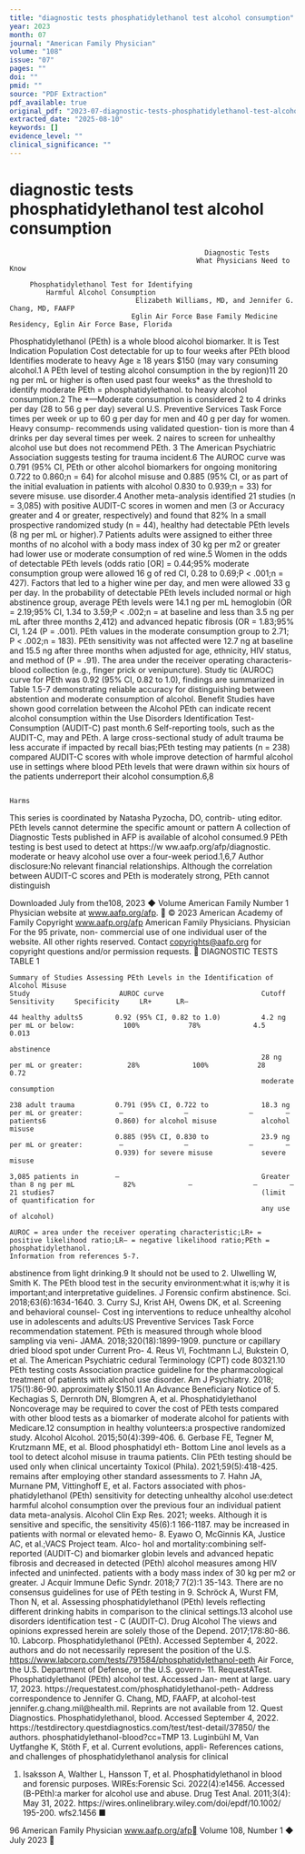 ```yaml
---
title: "diagnostic tests phosphatidylethanol test alcohol consumption"
year: 2023
month: 07
journal: "American Family Physician"
volume: "108"
issue: "07"
pages: ""
doi: ""
pmid: ""
source: "PDF Extraction"
pdf_available: true
original_pdf: "2023-07-diagnostic-tests-phosphatidylethanol-test-alcohol-consumption.pdf"
extracted_date: "2025-08-10"
keywords: []
evidence_level: ""
clinical_significance: ""
---
```


# diagnostic tests phosphatidylethanol test alcohol consumption

                                                    Diagnostic Tests
                                                  What Physicians Need to Know

         Phosphatidylethanol Test for Identifying
             Harmful Alcohol Consumption
                                   Elizabeth Williams, MD, and Jennifer G. Chang, MD, FAAFP
                                  Eglin Air Force Base Family Medicine Residency, Eglin Air Force Base, Florida


Phosphatidylethanol (PEth) is a
whole blood alcohol biomarker. It is           Test             Indication                           Population       Cost
detectable for up to four weeks after
                                               PEth blood       Identifies moderate to heavy         Age ≥ 18 years   $150 (may vary
consuming alcohol.1 A PEth level of            testing          alcohol consumption in the                            by region)11
20 ng per mL or higher is often used                            past four weeks*
as the threshold to identify moderate
                                               PEth = phosphatidylethanol.
to heavy alcohol consumption.2 The
                                               *—Moderate consumption is considered 2 to 4 drinks per day (28 to 56 g per day) several
U.S. Preventive Services Task Force            times per week or up to 60 g per day for men and 40 g per day for women. Heavy consump-
recommends using validated question-           tion is more than 4 drinks per day several times per week. 2
naires to screen for unhealthy alcohol
use but does not recommend PEth. 3
The American Psychiatric Association suggests testing for trauma incident.6 The AUROC curve was 0.791 (95% CI,
PEth or other alcohol biomarkers for ongoing monitoring 0.722 to 0.860;​n = 64) for alcohol misuse and 0.885 (95% CI,
or as part of the initial evaluation in patients with alcohol 0.830 to 0.939;​n = 33) for severe misuse.
use disorder.4                                                          Another meta-analysis identified 21 studies (n = 3,085)
                                                                     with positive AUDIT-C scores in women and men (3 or
Accuracy                                                             greater and 4 or greater, respectively) and found that 82%
In a small prospective randomized study (n = 44), healthy had detectable PEth levels (8 ng per mL or higher).7 Patients
adults were assigned to either three months of no alcohol with a body mass index of 30 kg per m2 or greater had lower
use or moderate consumption of red wine.5 Women in the odds of detectable PEth levels (odds ratio [OR] = 0.44;​95%
moderate consumption group were allowed 16 g of red CI, 0.28 to 0.69;​P < .001;​n = 427). Factors that led to a higher
wine per day, and men were allowed 33 g per day. In the probability of detectable PEth levels included normal or high
abstinence group, average PEth levels were 14.1 ng per mL hemoglobin (OR = 2.19;​95% CI, 1.34 to 3.59;​P < .002;​n =
at baseline and less than 3.5 ng per mL after three months 2,412) and advanced hepatic fibrosis (OR = 1.83;​95% CI, 1.24
(P = .001). PEth values in the moderate consumption group to 2.71;​ P < .002;​n = 183). PEth sensitivity was not affected
were 12.7 ng at baseline and 15.5 ng after three months when adjusted for age, ethnicity, HIV status, and method of
(P = .91). The area under the receiver operating characteris- blood collection (e.g., finger prick or venipuncture). Study
tic (AUROC) curve for PEth was 0.92 (95% CI, 0.82 to 1.0), findings are summarized in Table 1.5-7
demonstrating reliable accuracy for distinguishing between
abstention and moderate consumption of alcohol.                      Benefit
   Studies have shown good correlation between the Alcohol PEth can indicate recent alcohol consumption within the
Use Disorders Identification Test-Consumption (AUDIT-C) past month.6 Self-reporting tools, such as the AUDIT-C, may
and PEth. A large cross-sectional study of adult trauma be less accurate if impacted by recall bias;​PEth testing may
patients (n = 238) compared AUDIT-C scores with whole improve detection of harmful alcohol use in settings where
blood PEth levels that were drawn within six hours of the patients underreport their alcohol consumption.6,8

                                                                                 Harms
  This series is coordinated by Natasha Pyzocha, DO, contrib-
  uting editor.                                                                  PEth levels cannot determine the specific amount or pattern
  A collection of Diagnostic Tests published in AFP is available                 of alcohol consumed.9 PEth testing is best used to detect
  at https://​w ww.aafp.org/afp/diagnostic.                                      moderate or heavy alcohol use over a four-week period.1,6,7
  Author disclosure:​No relevant financial relationships.                        Although the correlation between AUDIT-C scores and
                                                                                 PEth is moderately strong, PEth cannot distinguish

 Downloaded
July         from the108,
     2023 ◆ Volume    American Family
                          Number  1 Physician website at www.aafp.org/afp.        © 2023 American Academy of Family
                                                                           Copyright
                                                            www.aafp.org/afp                                    American    Family
                                                                                                                     Physicians.      Physician
                                                                                                                                 For the           95
                                                                                                                                         private, non-
commercial use of one individual user of the website. All other rights reserved. Contact copyrights@aafp.org for copyright questions and/or permission requests.
                                                                DIAGNOSTIC TESTS
    TABLE 1

    Summary of Studies Assessing PEth Levels in the Identification of Alcohol Misuse
    Study                      AUROC curve                        Cutoff                              Sensitivity     Specificity     LR+      LR–

    44 healthy adults5        0.92 (95% CI, 0.82 to 1.0)          4.2 ng per mL or below:​            100%            78%             4.5      0.013
                                                                  abstinence
                                                                  28 ng per mL or greater:​           28%             100%            28       0.72
                                                                  moderate consumption

    238 adult trauma          0.791 (95% CI, 0.722 to             18.3 ng per mL or greater:​         —               —               —        —
    patients6                 0.860) for alcohol misuse           alcohol misuse
                              0.885 (95% CI, 0.830 to             23.9 ng per mL or greater:​         —               —               —        —
                              0.939) for severe misuse            severe misuse

    3,085 patients in         —                                   Greater than 8 ng per mL            82%             —               —        —
    21 studies7                                                   (limit of quantification for
                                                                  any use of alcohol)

    AUROC = area under the receiver operating characteristic;​LR+ = positive likelihood ratio;​LR– = negative likelihood ratio;​PEth =
    phosphatidyl­ethanol.
    Information from references 5-7.



abstinence from light drinking.9 It should not be used to                         2. Ulwelling W, Smith K. The PEth blood test in the security environment:​
                                                                                     what it is;​why it is important;​and interpretative guidelines. J Forensic
confirm abstinence.                                                                  Sci. 2018;​63(6):​1634-1640.
                                                                                  3. Curry SJ, Krist AH, Owens DK, et al. Screening and behavioral counsel-
Cost                                                                                 ing interventions to reduce unhealthy alcohol use in adolescents and
                                                                                     adults:​US Preventive Services Task Force recommendation statement.
PEth is measured through whole blood sampling via veni-                              JAMA. 2018;​320(18):​1899-1909.
puncture or capillary dried blood spot under Current Pro-                         4. Reus VI, Fochtmann LJ, Bukstein O, et al. The American Psychiatric
cedural Terminology (CPT) code 80321.10 PEth testing costs                           Association practice guideline for the pharmacological treatment of
                                                                                     patients with alcohol use disorder. Am J Psychiatry. 2018;​175(1):​86-90.
approximately $150.11 An Advance Beneficiary Notice of                            5. Kechagias S, Dernroth DN, Blomgren A, et al. Phosphatidylethanol
Noncoverage may be required to cover the cost of PEth tests                          compared with other blood tests as a biomarker of moderate alcohol
for patients with Medicare.12                                                        consumption in healthy volunteers:​a prospective randomized study.
                                                                                     Alcohol Alcohol. 2015;​50(4):​399-406.
                                                                                  6. Gerbase FE, Tegner M, Krutzmann ME, et al. Blood phosphatidyl eth-
Bottom Line                                                                          anol levels as a tool to detect alcohol misuse in trauma patients. Clin
PEth testing should be used only when clinical uncertainty                           Toxicol (Phila). 2021;​59(5):​418-425.
remains after employing other standard assessments to                             7. Hahn JA, Murnane PM, Vittinghoff E, et al. Factors associated with phos-
                                                                                     phatidylethanol (PEth) sensitivity for detecting unhealthy alcohol use:​
detect harmful alcohol consumption over the previous four                            an individual patient data meta-analysis. Alcohol Clin Exp Res. 2021;​
weeks. Although it is sensitive and specific, the sensitivity                        45(6):​1 166-1187.
may be increased in patients with normal or elevated hemo-                        8. Eyawo O, McGinnis KA, Justice AC, et al.;​VACS Project team. Alco-
                                                                                     hol and mortality:​combining self-reported (AUDIT-C) and biomarker
globin levels and advanced hepatic fibrosis and decreased in                         detected (PEth) alcohol measures among HIV infected and uninfected.
patients with a body mass index of 30 kg per m2 or greater.                          J Acquir Immune Defic Syndr. 2018;​7 7(2):​1 35-143.
There are no consensus guidelines for use of PEth testing in                      9. Schröck A, Wurst FM, Thon N, et al. Assessing phosphatidylethanol
                                                                                     (PEth) levels reflecting different drinking habits in comparison to the
clinical settings.13                                                                 alcohol use disorders identification test - C (AUDIT-C). Drug Alcohol
The views and opinions expressed herein are solely those of the                      Depend. 2017;​178:​80-86.
                                                                                 10. Labcorp. Phosphatidylethanol (PEth). Accessed September 4, 2022.
authors and do not necessarily represent the position of the U.S.
                                                                                     https://www.labcorp.com/tests/791584/phosphatidylethanol-peth
Air Force, the U.S. Department of Defense, or the U.S. govern-
                                                                                 11. RequestATest. Phosphatidylethanol (PEth) alcohol test. Accessed Jan-
ment at large.                                                                       uary 17, 2023. https://​requestatest.com/phosphatidylethanol-peth-
Address correspondence to Jennifer G. Chang, MD, FAAFP, at                           alcohol-test
jennifer.g.chang.mil@​health.mil. Reprints are not available from                12. Quest Diagnostics. Phosphatidylethanol, blood. Accessed September 4,
                                                                                     2022. https://​testdirectory.questdiagnostics.com/test/test-detail/37850/
the authors.
                                                                                     phosphatidylethanol-blood?cc=TMP
                                                                                 13. Luginbühl M, Van Uytfanghe K, Stöth F, et al. Current evolutions, appli-
References                                                                           cations, and challenges of phosphatidylethanol analysis for clinical
 1. Isaksson A, Walther L, Hansson T, et al. Phosphatidylethanol in blood            and forensic purposes. WIREs:​Forensic Sci. 2022(4):​e1456. Accessed
    (B-PEth):​a marker for alcohol use and abuse. Drug Test Anal. 2011;​3(4):​       May 31, 2022. https://​wires.onlinelibrary.wiley.com/doi/epdf/10.1002/
    195-200.                                                                         wfs2.1456 ■




96 American Family Physician                                     www.aafp.org/afp                                     Volume 108, Number 1 ◆ July 2023
